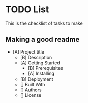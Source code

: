 

# TODO List

This is the checklist of tasks to make

## Making a good readme

- [A] Project title
  - [B] Description
  - [A] Getting Started
    - [B] Prerequisites
    - [A] Installing
  - [B] Deployment
  - [] Built With
  - [] Authors
  - [] License


